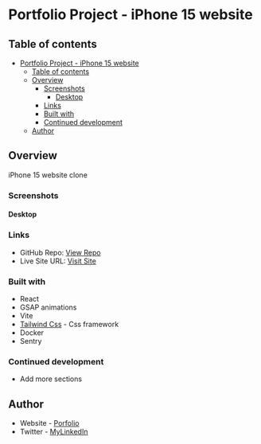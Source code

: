 # Portfolio Project - iPhone 15 website

## Table of contents

- [Portfolio Project - iPhone 15 website](#portfolio-project---iphone-15-website)
  - [Table of contents](#table-of-contents)
  - [Overview](#overview)
    - [Screenshots](#screenshots)
      - [Desktop](#desktop)
    - [Links](#links)
    - [Built with](#built-with)
    - [Continued development](#continued-development)
  - [Author](#author)

## Overview

iPhone 15 website clone 

### Screenshots

#### Desktop

### Links

- GitHub Repo: [View Repo](https://github.com/Gandah/my-porfolio-site.git)
- Live Site URL: [Visit Site](https://gandah-porfolio.vercel.app/)

### Built with

- React
- GSAP animations
- Vite
- [Tailwind Css](https://tailwindcss.com/) - Css framework
- Docker
- Sentry

### Continued development

- Add more sections

## Author

- Website - [Porfolio]( https://gandah-porfolio.vercel.app/)
- Twitter - [MyLinkedIn](https://www.linkedin.com/in/gandahkelvin)

